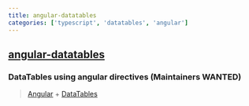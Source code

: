 ```yaml
---
title: angular-datatables
categories: ['typescript', 'datatables', 'angular']
---
```

## [angular-datatables](https://github.com/l-lin/angular-datatables)

### DataTables using angular directives (Maintainers WANTED)


> [Angular](https://angular.io/) + [DataTables](https://datatables.net/)
